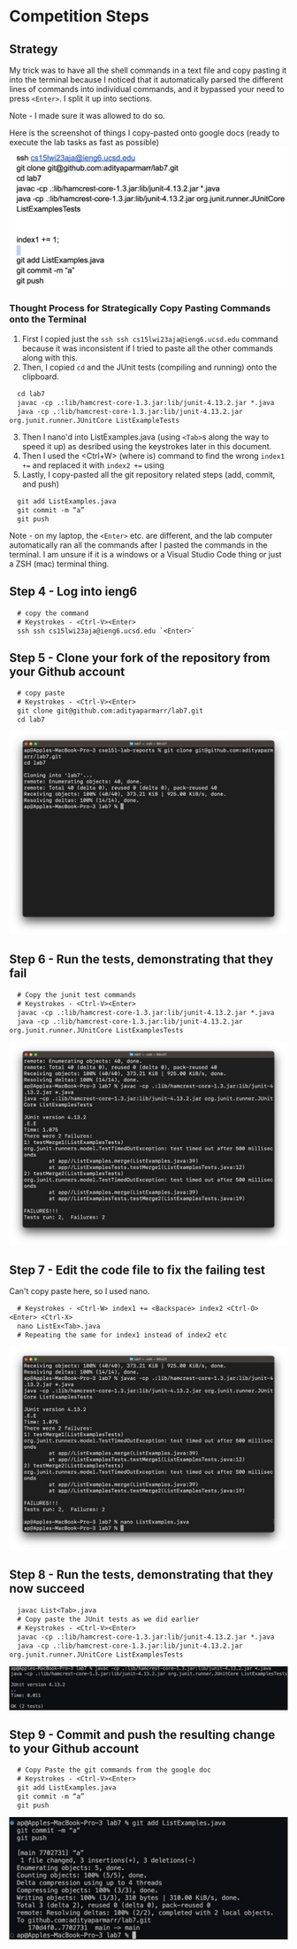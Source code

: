 # Competition Steps

## Strategy

My trick was to have all the shell commands in a text file and copy pasting it into the terminal because I noticed that it automatically parsed the different lines of commands into individual commands, and it bypassed your need to press `<Enter>`.
I split it up into sections.

Note - I made sure it was allowed to do so.

Here is the screenshot of things I copy-pasted onto google docs (ready to execute the lab tasks as fast as possible)
![Screenshot of Google Doc with all the commands to be copy pasted](lab7doc.jpg)

### Thought Process for Strategically Copy Pasting Commands onto the Terminal
1. First I copied just the `ssh ssh cs15lwi23aja@ieng6.ucsd.edu` command because it was inconsistent if I tried to paste all the other commands along with this.
2. Then, I copied  `cd` and the JUnit tests (compiling and running) onto the clipboard.
```
  cd lab7
  javac -cp .:lib/hamcrest-core-1.3.jar:lib/junit-4.13.2.jar *.java
  java -cp .:lib/hamcrest-core-1.3.jar:lib/junit-4.13.2.jar org.junit.runner.JUnitCore ListExampleTests
```
3. Then I nano'd into ListExamples.java (using `<Tab>`s along the way to speed it up) as desribed using the keystrokes later in this document.
4. Then I used the <Ctrl+W> (where is) command to find the wrong `index1 +=` and replaced it with `index2 +=` using <Backspace>
5. Lastly, I copy-pasted all the git repository related steps (add, commit, and push)
```
  git add ListExamples.java
  git commit -m “a”
  git push
```
Note - on my laptop, the `<Enter>` etc. are different, and the lab computer automatically ran all the commands after I pasted the commands in the terminal. I am unsure if it is a windows or a Visual Studio Code thing or just a ZSH (mac) terminal thing.
## Step 4 - Log into ieng6
```
  # copy the command
  # Keystrokes - <Ctrl-V><Enter>
  ssh ssh cs15lwi23aja@ieng6.ucsd.edu `<Enter>`
```
## Step 5 - Clone your fork of the repository from your Github account
```
  # copy paste 
  # Keystrokes - <Ctrl-V><Enter>
  git clone git@github.com:adityaparmarr/lab7.git 
  cd lab7
```
![Step 5](step5.jpg)
## Step 6 - Run the tests, demonstrating that they fail

```
  # Copy the junit test commands
  # Keystrokes - <Ctrl-V><Enter>
  javac -cp .:lib/hamcrest-core-1.3.jar:lib/junit-4.13.2.jar *.java
  java -cp .:lib/hamcrest-core-1.3.jar:lib/junit-4.13.2.jar org.junit.runner.JUnitCore ListExamplesTests
```
![Step 6](step6.jpg)
## Step 7 - Edit the code file to fix the failing test
Can't copy paste here, so I used nano.
```
  # Keystrokes - <Ctrl-W> index1 += <Backspace> index2 <Ctrl-O> <Enter> <Ctrl-X>
  nano ListEx<Tab>.java
  # Repeating the same for index1 instead of index2 etc
```
![Step 7](step7.jpg)
## Step 8 - Run the tests, demonstrating that they now succeed
```
  javac List<Tab>.java
  # Copy paste the JUnit tests as we did earlier
  # Keystrokes - <Ctrl-V><Enter>
  javac -cp .:lib/hamcrest-core-1.3.jar:lib/junit-4.13.2.jar *.java
  java -cp .:lib/hamcrest-core-1.3.jar:lib/junit-4.13.2.jar org.junit.runner.JUnitCore ListExamplesTests
```
![Step 8](step8.jpg)
## Step 9 - Commit and push the resulting change to your Github account
```
  # Copy Paste the git commands from the google doc
  # Keystrokes - <Ctrl-V><Enter>
  git add ListExamples.java
  git commit -m “a”  
  git push
```
![Step 9](step9.jpg)
